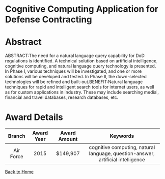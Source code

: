 
Cognitive Computing Application for Defense Contracting
=======================================================

# Abstract


ABSTRACT:The need for a natural language query capability for DoD regulations is identified. A technical solution based on artificial intelligence, cognitive computing, and natural language query technology is presented. In Phase I, various techniques will be investigated, and one or more solutions will be developed and tested. In Phase II, the down-selected technologies will be refined and built-out.BENEFIT:Natural language techniques for rapid and intelligent search tools for internet users, as well as for custom applications in industry. These may include searching medial, financial and travel databases, research databases, etc.  

# Award Details

|Branch|Award Year|Award Amount|Keywords|
| :---: | :---: | :---: | :---: |
|Air Force|2015|$149,907|cognitive computing, natural language, question-answer, artificial intelligence|
  
  


[Back to Home](https://github.com/chrischow/dod_sbir_awards/Reports/DJ/#1361)
